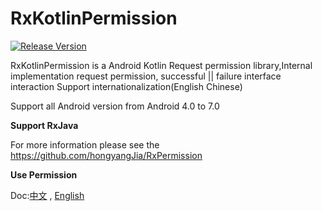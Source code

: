  # RxKotlinPermission
 
[![Release Version](https://img.shields.io/badge/release-1.1.7-yellow.svg)](https://github.com/hongyangJia/RxKotlinPermission/releases) 
 
 RxKotlinPermission is a Android Kotlin Request permission library,Internal implementation request permission, successful ||  failure interface interaction
 Support internationalization(English Chinese) 
 
 Support all Android version from Android 4.0 to 7.0
 
**Support RxJava**

 For more information please see the https://github.com/hongyangJia/RxPermission

 **Use Permission**
 
 Doc:[中文](https://github.com/hongyangJia/RxKotlinPermission/tree/master/chinese_doc) , [English](https://github.com/hongyangJia/RxKotlinPermission/tree/master/docs)  
 